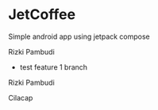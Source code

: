 # JetCoffee

Simple android app using jetpack compose

Rizki Pambudi
- test feature 1 branch

Rizki Pambudi

Cilacap